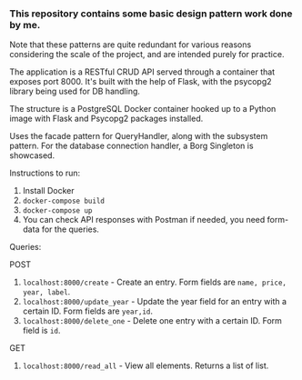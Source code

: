 ### This repository contains some basic design pattern work done by me.

Note that these patterns are quite redundant for various reasons considering the scale of the project, and are intended purely for practice.

The application is a RESTful CRUD API served through a container that exposes port 8000. It's built with the help of Flask, with the psycopg2 library being used for DB handling.

The structure is a PostgreSQL Docker container hooked up to a Python image with Flask and Psycopg2 packages installed.

Uses the facade pattern for QueryHandler, along with the subsystem pattern. For the database connection handler, a Borg Singleton is showcased.

Instructions to run:
1. Install Docker
2. `docker-compose build`
3. `docker-compose up`
4. You can check API responses with Postman if needed, you need form-data for the queries.

Queries:

POST

1. `localhost:8000/create` - Create an entry. Form fields are `name, price, year, label`.
2. `localhost:8000/update_year` - Update the year field for an entry with a certain ID. Form fields are `year,id`.
3. `localhost:8000/delete_one` - Delete one entry with a certain ID. Form field is `id`.

GET

1. `localhost:8000/read_all` - View all elements. Returns a list of list.